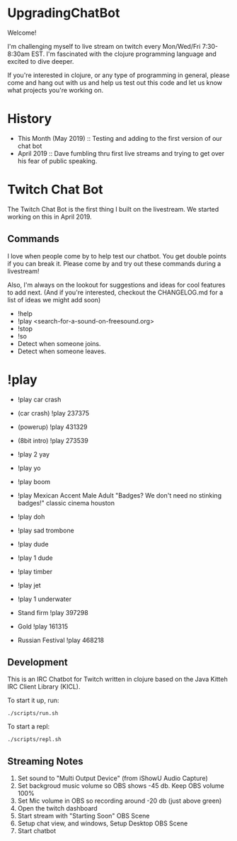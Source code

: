 # UpgradingChatBot

Welcome!

I'm challenging myself to live stream on twitch every
Mon/Wed/Fri 7:30-8:30am EST. I'm fascinated with the clojure
programming language and excited to dive deeper. 

If you're interested in clojure, or any type of programming in
general, please come and hang out with us and help us test out this
code and let us know what projects you're working on.

# History

- This Month (May 2019) :: Testing and adding to the first version of
  our chat bot
- April 2019 :: Dave fumbling thru first live streams and trying to
  get over his fear of public speaking.

# Twitch Chat Bot

The Twitch Chat Bot is the first thing I built on the livestream. We
started working on this in April 2019.

## Commands

I love when people come by to help test our chatbot. You get double
points if you can break it. Please come by and try out these commands
during a livestream! 

Also, I'm always on the lookout for suggestions and ideas for cool
features to add next. (And if you're interested, checkout the
CHANGELOG.md for a list of ideas we might add soon)

- !help
- !play <search-for-a-sound-on-freesound.org>
- !stop 
- !so <username>
- Detect when someone joins. 
- Detect when someone leaves. 

# !play

- !play car crash
- (car crash) !play 237375
- (powerup) !play 431329 
- (8bit intro) !play 273539
- !play 2 yay
- !play yo
- !play boom
- !play Mexican Accent Male Adult "Badges? We don't need no stinking
  badges!" classic cinema houston
- !play doh
- !play sad trombone
- !play dude
- !play 1 dude
- !play timber
- !play jet
- !play 1 underwater

- Stand firm !play 397298
- Gold !play 161315
- Russian Festival !play 468218

## Development

This is an IRC Chatbot for Twitch written in clojure based on the Java
Kitteh IRC Client Library (KICL). 

To start it up, run: 

```
./scripts/run.sh
```

To start a repl: 

```
./scripts/repl.sh
```

## Streaming Notes

1. Set sound to "Multi Output Device" (from iShowU Audio Capture)
2. Set backgroud music volume so OBS shows -45 db. Keep OBS volume 100%
3. Set Mic volume in OBS so recording around -20 db (just above green)
4. Open the twitch dashboard
5. Start stream with "Starting Soon" OBS Scene
6. Setup chat view, and windows, Setup Desktop OBS Scene
7. Start chatbot


